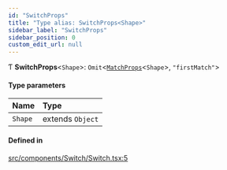```yaml
---
id: "SwitchProps"
title: "Type alias: SwitchProps<Shape>"
sidebar_label: "SwitchProps"
sidebar_position: 0
custom_edit_url: null
---
```


Ƭ **SwitchProps**<`Shape`\>: `Omit`<[`MatchProps`](../interfaces/MatchProps.md)<`Shape`\>, ``"firstMatch"``\>

#### Type parameters

| Name | Type |
| :------ | :------ |
| `Shape` | extends `Object` |

#### Defined in

[src/components/Switch/Switch.tsx:5](https://github.com/ythecombinator/react-matchez/blob/7a4d7c1/src/components/Switch/Switch.tsx#L5)
